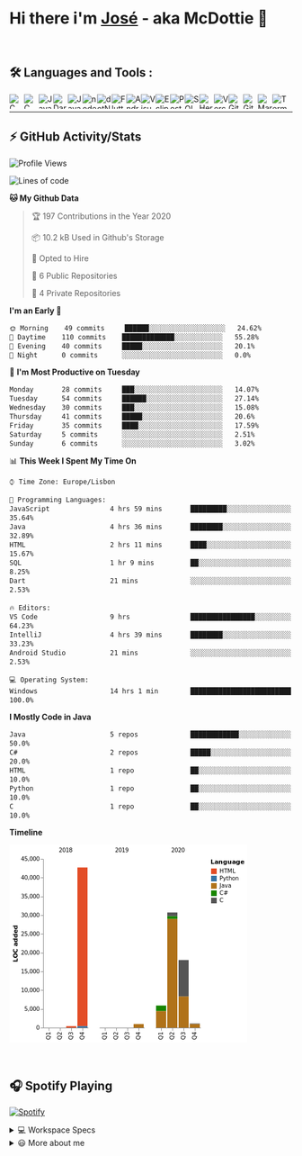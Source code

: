 <div class="bg-gray">

# Hi there i'm [José](https://www.linkedin.com/in/joseefcs/) - aka McDottie 👋
<br />

## 🛠️ Languages and Tools :

<img align="left" alt="C" width="26px" height="26px" src="https://simpleicons.org/icons/c.svg" />
<img align="left" alt="C sharp" width="26px" height="26px" src="https://simpleicons.org/icons/csharp.svg" />
<img align="left" alt="Java" width="26px" height="26px" src="https://simpleicons.org/icons/java.svg" />
<img align="left" alt="Dart" width="26px" height="26px" src="https://simpleicons.org/icons/dart.svg" />
<img align="left" alt="JavaScript" width="26px" height="26px" src="https://simpleicons.org/icons/javascript.svg" />
<img align="left" alt="nodejs" width="26px" height="26px" src="https://simpleicons.org/icons/node-dot-js.svg" />
<img align="left" alt="dotNet" width="26px" height="26px" src="https://simpleicons.org/icons/dot-net.svg" />
<img align="left" alt="Flutter" width="26px" height="26px" src="https://simpleicons.org/icons/flutter.svg" />
<img align="left" alt="Android Studio" width="26px" height="26px" src="https://simpleicons.org/icons/androidstudio.svg" />
<img align="left" alt="Visual Studio Code" width="26px" height="26px" src="https://simpleicons.org/icons/visualstudiocode.svg" />
<img align="left" alt="Eclipse" width="26px" height="26px" src="https://simpleicons.org/icons/eclipseide.svg" />
<img align="left" alt="PostgreSQL" width="26px" height="26px" src="https://simpleicons.org/icons/postgresql.svg" />
<img align="left" alt="SQLServer" width="26px" height="26px" src="https://simpleicons.org/icons/microsoftsqlserver.svg" />
<img align="left" alt="Heroku" width="26px" height="26px" src="https://simpleicons.org/icons/heroku.svg" />
<img align="left" alt="Vercel" width="26px" height="26px" src="https://simpleicons.org/icons/vercel.svg" />
<img align="left" alt="Git" width="26px" height="26px" src="https://simpleicons.org/icons/git.svg" />
<img align="left" alt="GitHub" width="26px" height="26px" src="https://simpleicons.org/icons/github.svg" />
<img align="left" alt="MarkDown" width="26px" height="26px" src="https://simpleicons.org/icons/markdown.svg" />
<img align="left" alt="Terminal" width="26px" height="26px" src="https://simpleicons.org/icons/powershell.svg" />

<br />  

---

## ⚡ GitHub Activity/Stats

<!--START_SECTION:waka-->
![Profile Views](http://img.shields.io/badge/Profile%20Views-5-blue)

![Lines of code](https://img.shields.io/badge/From%20Hello%20World%20I%27ve%20Written-85014%20lines%20of%20code-blue)

**🐱 My Github Data** 

> 🏆 197 Contributions in the Year 2020
 > 
> 📦 10.2 kB Used in Github's Storage 
 > 
> 💼 Opted to Hire
 > 
> 📜 6 Public Repositories 
 > 
> 🔑 4 Private Repositories  

**I'm an Early 🐤** 

```text
🌞 Morning    49 commits     ██████░░░░░░░░░░░░░░░░░░░   24.62% 
🌆 Daytime    110 commits    █████████████░░░░░░░░░░░░   55.28% 
🌃 Evening    40 commits     █████░░░░░░░░░░░░░░░░░░░░   20.1% 
🌙 Night      0 commits      ░░░░░░░░░░░░░░░░░░░░░░░░░   0.0%

```
📅 **I'm Most Productive on Tuesday** 

```text
Monday       28 commits     ███░░░░░░░░░░░░░░░░░░░░░░   14.07% 
Tuesday      54 commits     ██████░░░░░░░░░░░░░░░░░░░   27.14% 
Wednesday    30 commits     ███░░░░░░░░░░░░░░░░░░░░░░   15.08% 
Thursday     41 commits     █████░░░░░░░░░░░░░░░░░░░░   20.6% 
Friday       35 commits     ████░░░░░░░░░░░░░░░░░░░░░   17.59% 
Saturday     5 commits      ░░░░░░░░░░░░░░░░░░░░░░░░░   2.51% 
Sunday       6 commits      ░░░░░░░░░░░░░░░░░░░░░░░░░   3.02%

```


📊 **This Week I Spent My Time On** 

```text
⌚︎ Time Zone: Europe/Lisbon

💬 Programming Languages: 
JavaScript               4 hrs 59 mins       █████████░░░░░░░░░░░░░░░░   35.64% 
Java                     4 hrs 36 mins       ████████░░░░░░░░░░░░░░░░░   32.89% 
HTML                     2 hrs 11 mins       ████░░░░░░░░░░░░░░░░░░░░░   15.67% 
SQL                      1 hr 9 mins         ██░░░░░░░░░░░░░░░░░░░░░░░   8.25% 
Dart                     21 mins             ░░░░░░░░░░░░░░░░░░░░░░░░░   2.53%

🔥 Editors: 
VS Code                  9 hrs               ████████████████░░░░░░░░░   64.23% 
IntelliJ                 4 hrs 39 mins       ████████░░░░░░░░░░░░░░░░░   33.23% 
Android Studio           21 mins             ░░░░░░░░░░░░░░░░░░░░░░░░░   2.53%

💻 Operating System: 
Windows                  14 hrs 1 min        █████████████████████████   100.0%

```

**I Mostly Code in Java** 

```text
Java                     5 repos             ████████████░░░░░░░░░░░░░   50.0% 
C#                       2 repos             █████░░░░░░░░░░░░░░░░░░░░   20.0% 
HTML                     1 repo              ██░░░░░░░░░░░░░░░░░░░░░░░   10.0% 
Python                   1 repo              ██░░░░░░░░░░░░░░░░░░░░░░░   10.0% 
C                        1 repo              ██░░░░░░░░░░░░░░░░░░░░░░░   10.0%

```


**Timeline**

![Chart not found](https://raw.githubusercontent.com/McDottie/McDottie/master/charts/bar_graph.png) 


<!--END_SECTION:waka-->

<br /> 

## 🎧 Spotify Playing
[![Spotify](https://novatorem-k48bmv7u2.vercel.app/api/spotify)](https://open.spotify.com/user/jose.santos2106?si=o-hPUxwdQoixtmjuqi917A)
<br /> 

<details>
  <summary>💻 Workspace Specs</summary>
  <br /> 
<img src="https://img.shields.io/badge/nvidia-gtx960-%2376B900.svg?&style=for-the-badge&logo=nvidia&logoColor=white" /> 

<img src="https://img.shields.io/badge/intel-core%20i5%204th-%230078D6.svg?&style=for-the-badge&logo=intel&logoColor=white" /> 

<br /> 
<img src="https://img.shields.io/badge/windows-hp%20pavillon%2015-%230078D6.svg?&style=for-the-badge&logo=windows&logoColor=white" /> 

</details>

<details>
  <summary>😃 More about me</summary>

- 🔭 I’m currently working on AppInvest (PR)
- 🌱 I’m currently learning Computer Science
- 📫 How to reach me: joseefcsantos@gmail.com
- ⚡ Fun fact: I like snakes
</details>

<!--
<details>
  <summary>⚡ Github Stats</summary>
    <img align="" height='137px' alt="McDottie's Github Stats" src="https://github-readme-stats-phi-ten.vercel.app/api?username=McDottie&theme=dark&hide_title=true&show_icons=true&count_private=true&include_all_commits=true" /><img align="" height='137px' src="https://github-readme-stats-phi-ten.vercel.app/api/top-langs/?username=McDottie&theme=dark&show_icons=true&hide_border=true&count_private=true&include_all_commits=true&hide_title=true&layout=compact" />
</details>
-->
</div>
